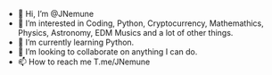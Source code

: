 - 👋 Hi, I’m @JNemune
- 👀 I’m interested in Coding, Python, Cryptocurrency, Mathemathics, Physics, Astronomy, EDM Musics and a lot of other things.
- 🌱 I’m currently learning Python.
- 💞️ I’m looking to collaborate on anything I can do.
- 📫 How to reach me T.me/JNemune

<!---
JNemune/JNemune is a ✨ special ✨ repository because its `README.md` (this file) appears on your GitHub profile.
You can click the Preview link to take a look at your changes.
--->
